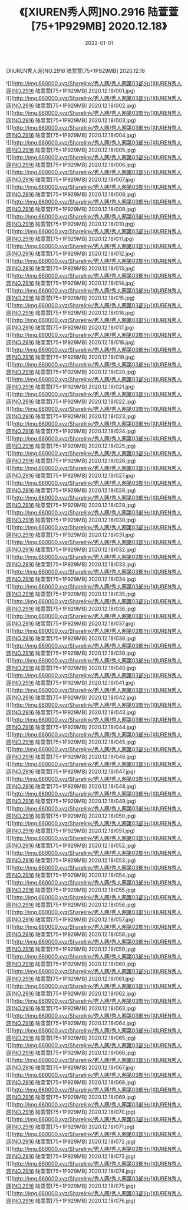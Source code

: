 ﻿---
layout: post
title:  《[XIUREN秀人网]NO.2916 陆萱萱[75+1P929MB] 2020.12.18》
date:   2022-01-01
img: http://img.660000.xyz/Sharelink/秀人网/秀人网第03部分/[XIUREN秀人网]NO.2916 陆萱萱[75+1P929MB] 2020.12.18/000.jpg
categories: [美女, 清纯, 唯美]
---

[XIUREN秀人网]NO.2916 陆萱萱[75+1P929MB] 2020.12.18

 ![](http://img.660000.xyz/Sharelink/秀人网/秀人网第03部分/[XIUREN秀人网]NO.2916 陆萱萱[75+1P929MB] 2020.12.18/001.jpg) <br>![](http://img.660000.xyz/Sharelink/秀人网/秀人网第03部分/[XIUREN秀人网]NO.2916 陆萱萱[75+1P929MB] 2020.12.18/002.jpg) <br>![](http://img.660000.xyz/Sharelink/秀人网/秀人网第03部分/[XIUREN秀人网]NO.2916 陆萱萱[75+1P929MB] 2020.12.18/003.jpg) <br>![](http://img.660000.xyz/Sharelink/秀人网/秀人网第03部分/[XIUREN秀人网]NO.2916 陆萱萱[75+1P929MB] 2020.12.18/004.jpg) <br>![](http://img.660000.xyz/Sharelink/秀人网/秀人网第03部分/[XIUREN秀人网]NO.2916 陆萱萱[75+1P929MB] 2020.12.18/005.jpg) <br>![](http://img.660000.xyz/Sharelink/秀人网/秀人网第03部分/[XIUREN秀人网]NO.2916 陆萱萱[75+1P929MB] 2020.12.18/006.jpg) <br>![](http://img.660000.xyz/Sharelink/秀人网/秀人网第03部分/[XIUREN秀人网]NO.2916 陆萱萱[75+1P929MB] 2020.12.18/007.jpg) <br>![](http://img.660000.xyz/Sharelink/秀人网/秀人网第03部分/[XIUREN秀人网]NO.2916 陆萱萱[75+1P929MB] 2020.12.18/008.jpg) <br>![](http://img.660000.xyz/Sharelink/秀人网/秀人网第03部分/[XIUREN秀人网]NO.2916 陆萱萱[75+1P929MB] 2020.12.18/009.jpg) <br>![](http://img.660000.xyz/Sharelink/秀人网/秀人网第03部分/[XIUREN秀人网]NO.2916 陆萱萱[75+1P929MB] 2020.12.18/010.jpg) <br>![](http://img.660000.xyz/Sharelink/秀人网/秀人网第03部分/[XIUREN秀人网]NO.2916 陆萱萱[75+1P929MB] 2020.12.18/011.jpg) <br>![](http://img.660000.xyz/Sharelink/秀人网/秀人网第03部分/[XIUREN秀人网]NO.2916 陆萱萱[75+1P929MB] 2020.12.18/012.jpg) <br>![](http://img.660000.xyz/Sharelink/秀人网/秀人网第03部分/[XIUREN秀人网]NO.2916 陆萱萱[75+1P929MB] 2020.12.18/013.jpg) <br>![](http://img.660000.xyz/Sharelink/秀人网/秀人网第03部分/[XIUREN秀人网]NO.2916 陆萱萱[75+1P929MB] 2020.12.18/014.jpg) <br>![](http://img.660000.xyz/Sharelink/秀人网/秀人网第03部分/[XIUREN秀人网]NO.2916 陆萱萱[75+1P929MB] 2020.12.18/015.jpg) <br>![](http://img.660000.xyz/Sharelink/秀人网/秀人网第03部分/[XIUREN秀人网]NO.2916 陆萱萱[75+1P929MB] 2020.12.18/016.jpg) <br>![](http://img.660000.xyz/Sharelink/秀人网/秀人网第03部分/[XIUREN秀人网]NO.2916 陆萱萱[75+1P929MB] 2020.12.18/017.jpg) <br>![](http://img.660000.xyz/Sharelink/秀人网/秀人网第03部分/[XIUREN秀人网]NO.2916 陆萱萱[75+1P929MB] 2020.12.18/018.jpg) <br>![](http://img.660000.xyz/Sharelink/秀人网/秀人网第03部分/[XIUREN秀人网]NO.2916 陆萱萱[75+1P929MB] 2020.12.18/019.jpg) <br>![](http://img.660000.xyz/Sharelink/秀人网/秀人网第03部分/[XIUREN秀人网]NO.2916 陆萱萱[75+1P929MB] 2020.12.18/020.jpg) <br>![](http://img.660000.xyz/Sharelink/秀人网/秀人网第03部分/[XIUREN秀人网]NO.2916 陆萱萱[75+1P929MB] 2020.12.18/021.jpg) <br>![](http://img.660000.xyz/Sharelink/秀人网/秀人网第03部分/[XIUREN秀人网]NO.2916 陆萱萱[75+1P929MB] 2020.12.18/022.jpg) <br>![](http://img.660000.xyz/Sharelink/秀人网/秀人网第03部分/[XIUREN秀人网]NO.2916 陆萱萱[75+1P929MB] 2020.12.18/023.jpg) <br>![](http://img.660000.xyz/Sharelink/秀人网/秀人网第03部分/[XIUREN秀人网]NO.2916 陆萱萱[75+1P929MB] 2020.12.18/024.jpg) <br>![](http://img.660000.xyz/Sharelink/秀人网/秀人网第03部分/[XIUREN秀人网]NO.2916 陆萱萱[75+1P929MB] 2020.12.18/025.jpg) <br>![](http://img.660000.xyz/Sharelink/秀人网/秀人网第03部分/[XIUREN秀人网]NO.2916 陆萱萱[75+1P929MB] 2020.12.18/026.jpg) <br>![](http://img.660000.xyz/Sharelink/秀人网/秀人网第03部分/[XIUREN秀人网]NO.2916 陆萱萱[75+1P929MB] 2020.12.18/027.jpg) <br>![](http://img.660000.xyz/Sharelink/秀人网/秀人网第03部分/[XIUREN秀人网]NO.2916 陆萱萱[75+1P929MB] 2020.12.18/028.jpg) <br>![](http://img.660000.xyz/Sharelink/秀人网/秀人网第03部分/[XIUREN秀人网]NO.2916 陆萱萱[75+1P929MB] 2020.12.18/029.jpg) <br>![](http://img.660000.xyz/Sharelink/秀人网/秀人网第03部分/[XIUREN秀人网]NO.2916 陆萱萱[75+1P929MB] 2020.12.18/030.jpg) <br>![](http://img.660000.xyz/Sharelink/秀人网/秀人网第03部分/[XIUREN秀人网]NO.2916 陆萱萱[75+1P929MB] 2020.12.18/031.jpg) <br>![](http://img.660000.xyz/Sharelink/秀人网/秀人网第03部分/[XIUREN秀人网]NO.2916 陆萱萱[75+1P929MB] 2020.12.18/032.jpg) <br>![](http://img.660000.xyz/Sharelink/秀人网/秀人网第03部分/[XIUREN秀人网]NO.2916 陆萱萱[75+1P929MB] 2020.12.18/033.jpg) <br>![](http://img.660000.xyz/Sharelink/秀人网/秀人网第03部分/[XIUREN秀人网]NO.2916 陆萱萱[75+1P929MB] 2020.12.18/034.jpg) <br>![](http://img.660000.xyz/Sharelink/秀人网/秀人网第03部分/[XIUREN秀人网]NO.2916 陆萱萱[75+1P929MB] 2020.12.18/035.jpg) <br>![](http://img.660000.xyz/Sharelink/秀人网/秀人网第03部分/[XIUREN秀人网]NO.2916 陆萱萱[75+1P929MB] 2020.12.18/036.jpg) <br>![](http://img.660000.xyz/Sharelink/秀人网/秀人网第03部分/[XIUREN秀人网]NO.2916 陆萱萱[75+1P929MB] 2020.12.18/037.jpg) <br>![](http://img.660000.xyz/Sharelink/秀人网/秀人网第03部分/[XIUREN秀人网]NO.2916 陆萱萱[75+1P929MB] 2020.12.18/038.jpg) <br>![](http://img.660000.xyz/Sharelink/秀人网/秀人网第03部分/[XIUREN秀人网]NO.2916 陆萱萱[75+1P929MB] 2020.12.18/039.jpg) <br>![](http://img.660000.xyz/Sharelink/秀人网/秀人网第03部分/[XIUREN秀人网]NO.2916 陆萱萱[75+1P929MB] 2020.12.18/040.jpg) <br>![](http://img.660000.xyz/Sharelink/秀人网/秀人网第03部分/[XIUREN秀人网]NO.2916 陆萱萱[75+1P929MB] 2020.12.18/041.jpg) <br>![](http://img.660000.xyz/Sharelink/秀人网/秀人网第03部分/[XIUREN秀人网]NO.2916 陆萱萱[75+1P929MB] 2020.12.18/042.jpg) <br>![](http://img.660000.xyz/Sharelink/秀人网/秀人网第03部分/[XIUREN秀人网]NO.2916 陆萱萱[75+1P929MB] 2020.12.18/043.jpg) <br>![](http://img.660000.xyz/Sharelink/秀人网/秀人网第03部分/[XIUREN秀人网]NO.2916 陆萱萱[75+1P929MB] 2020.12.18/044.jpg) <br>![](http://img.660000.xyz/Sharelink/秀人网/秀人网第03部分/[XIUREN秀人网]NO.2916 陆萱萱[75+1P929MB] 2020.12.18/045.jpg) <br>![](http://img.660000.xyz/Sharelink/秀人网/秀人网第03部分/[XIUREN秀人网]NO.2916 陆萱萱[75+1P929MB] 2020.12.18/046.jpg) <br>![](http://img.660000.xyz/Sharelink/秀人网/秀人网第03部分/[XIUREN秀人网]NO.2916 陆萱萱[75+1P929MB] 2020.12.18/047.jpg) <br>![](http://img.660000.xyz/Sharelink/秀人网/秀人网第03部分/[XIUREN秀人网]NO.2916 陆萱萱[75+1P929MB] 2020.12.18/048.jpg) <br>![](http://img.660000.xyz/Sharelink/秀人网/秀人网第03部分/[XIUREN秀人网]NO.2916 陆萱萱[75+1P929MB] 2020.12.18/049.jpg) <br>![](http://img.660000.xyz/Sharelink/秀人网/秀人网第03部分/[XIUREN秀人网]NO.2916 陆萱萱[75+1P929MB] 2020.12.18/050.jpg) <br>![](http://img.660000.xyz/Sharelink/秀人网/秀人网第03部分/[XIUREN秀人网]NO.2916 陆萱萱[75+1P929MB] 2020.12.18/051.jpg) <br>![](http://img.660000.xyz/Sharelink/秀人网/秀人网第03部分/[XIUREN秀人网]NO.2916 陆萱萱[75+1P929MB] 2020.12.18/052.jpg) <br>![](http://img.660000.xyz/Sharelink/秀人网/秀人网第03部分/[XIUREN秀人网]NO.2916 陆萱萱[75+1P929MB] 2020.12.18/053.jpg) <br>![](http://img.660000.xyz/Sharelink/秀人网/秀人网第03部分/[XIUREN秀人网]NO.2916 陆萱萱[75+1P929MB] 2020.12.18/054.jpg) <br>![](http://img.660000.xyz/Sharelink/秀人网/秀人网第03部分/[XIUREN秀人网]NO.2916 陆萱萱[75+1P929MB] 2020.12.18/055.jpg) <br>![](http://img.660000.xyz/Sharelink/秀人网/秀人网第03部分/[XIUREN秀人网]NO.2916 陆萱萱[75+1P929MB] 2020.12.18/056.jpg) <br>![](http://img.660000.xyz/Sharelink/秀人网/秀人网第03部分/[XIUREN秀人网]NO.2916 陆萱萱[75+1P929MB] 2020.12.18/057.jpg) <br>![](http://img.660000.xyz/Sharelink/秀人网/秀人网第03部分/[XIUREN秀人网]NO.2916 陆萱萱[75+1P929MB] 2020.12.18/058.jpg) <br>![](http://img.660000.xyz/Sharelink/秀人网/秀人网第03部分/[XIUREN秀人网]NO.2916 陆萱萱[75+1P929MB] 2020.12.18/059.jpg) <br>![](http://img.660000.xyz/Sharelink/秀人网/秀人网第03部分/[XIUREN秀人网]NO.2916 陆萱萱[75+1P929MB] 2020.12.18/060.jpg) <br>![](http://img.660000.xyz/Sharelink/秀人网/秀人网第03部分/[XIUREN秀人网]NO.2916 陆萱萱[75+1P929MB] 2020.12.18/061.jpg) <br>![](http://img.660000.xyz/Sharelink/秀人网/秀人网第03部分/[XIUREN秀人网]NO.2916 陆萱萱[75+1P929MB] 2020.12.18/062.jpg) <br>![](http://img.660000.xyz/Sharelink/秀人网/秀人网第03部分/[XIUREN秀人网]NO.2916 陆萱萱[75+1P929MB] 2020.12.18/063.jpg) <br>![](http://img.660000.xyz/Sharelink/秀人网/秀人网第03部分/[XIUREN秀人网]NO.2916 陆萱萱[75+1P929MB] 2020.12.18/064.jpg) <br>![](http://img.660000.xyz/Sharelink/秀人网/秀人网第03部分/[XIUREN秀人网]NO.2916 陆萱萱[75+1P929MB] 2020.12.18/065.jpg) <br>![](http://img.660000.xyz/Sharelink/秀人网/秀人网第03部分/[XIUREN秀人网]NO.2916 陆萱萱[75+1P929MB] 2020.12.18/066.jpg) <br>![](http://img.660000.xyz/Sharelink/秀人网/秀人网第03部分/[XIUREN秀人网]NO.2916 陆萱萱[75+1P929MB] 2020.12.18/067.jpg) <br>![](http://img.660000.xyz/Sharelink/秀人网/秀人网第03部分/[XIUREN秀人网]NO.2916 陆萱萱[75+1P929MB] 2020.12.18/068.jpg) <br>![](http://img.660000.xyz/Sharelink/秀人网/秀人网第03部分/[XIUREN秀人网]NO.2916 陆萱萱[75+1P929MB] 2020.12.18/069.jpg) <br>![](http://img.660000.xyz/Sharelink/秀人网/秀人网第03部分/[XIUREN秀人网]NO.2916 陆萱萱[75+1P929MB] 2020.12.18/070.jpg) <br>![](http://img.660000.xyz/Sharelink/秀人网/秀人网第03部分/[XIUREN秀人网]NO.2916 陆萱萱[75+1P929MB] 2020.12.18/071.jpg) <br>![](http://img.660000.xyz/Sharelink/秀人网/秀人网第03部分/[XIUREN秀人网]NO.2916 陆萱萱[75+1P929MB] 2020.12.18/072.jpg) <br>![](http://img.660000.xyz/Sharelink/秀人网/秀人网第03部分/[XIUREN秀人网]NO.2916 陆萱萱[75+1P929MB] 2020.12.18/073.jpg) <br>![](http://img.660000.xyz/Sharelink/秀人网/秀人网第03部分/[XIUREN秀人网]NO.2916 陆萱萱[75+1P929MB] 2020.12.18/074.jpg) <br>![](http://img.660000.xyz/Sharelink/秀人网/秀人网第03部分/[XIUREN秀人网]NO.2916 陆萱萱[75+1P929MB] 2020.12.18/075.jpg) <br>![](http://img.660000.xyz/Sharelink/秀人网/秀人网第03部分/[XIUREN秀人网]NO.2916 陆萱萱[75+1P929MB] 2020.12.18/076.jpg) <br>